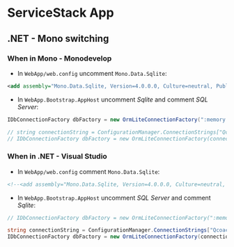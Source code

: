 # ServiceStack App

## .NET - Mono switching

### When in Mono - Monodevelop

* In `WebApp/web.config` uncomment `Mono.Data.Sqlite`:

```xml
<add assembly="Mono.Data.Sqlite, Version=4.0.0.0, Culture=neutral, PublicKeyToken=0738eb9f132ed756" />
```

* In `WebApp.Bootstrap.AppHost` uncomment _Sqlite_ and comment _SQL Server_:

```csharp
IDbConnectionFactory dbFactory = new OrmLiteConnectionFactory(":memory:", false, SqliteOrmLiteDialectProvider.Instance);	

// string connectionString = ConfigurationManager.ConnectionStrings["QcoachServiceStack"].ConnectionString;
// IDbConnectionFactory dbFactory = new OrmLiteConnectionFactory(connectionString, false, SqlServerOrmLiteDialectProvider.Instance);
```

### When in .NET - Visual Studio

* In `WebApp/web.config` comment `Mono.Data.Sqlite`:

```xml
<!--<add assembly="Mono.Data.Sqlite, Version=4.0.0.0, Culture=neutral, PublicKeyToken=0738eb9f132ed756" />-->
```

* In `WebApp.Bootstrap.AppHost` uncomment _SQL Server_ and comment _Sqlite_:

```csharp
// IDbConnectionFactory dbFactory = new OrmLiteConnectionFactory(":memory:", false, SqliteOrmLiteDialectProvider.Instance);	

string connectionString = ConfigurationManager.ConnectionStrings["QcoachServiceStack"].ConnectionString;
IDbConnectionFactory dbFactory = new OrmLiteConnectionFactory(connectionString, false, SqlServerOrmLiteDialectProvider.Instance);
```
